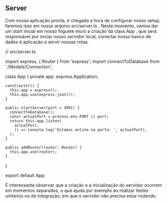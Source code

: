 ## Server
Com nossa aplicação pronta, é chegada a hora de configurar nosso setup, faremos isso em nosso arquivo src/server.ts . Neste momento, vamos dar um start inicial em nosso foguete início a criação da class App , que será responsável por iniciar nosso servidor local, conectar nosso banco de dados á aplicação e servir nossas rotas.


  // src/server.ts

  import express, { Router } from 'express';
  import connectToDatabase from './Models/Connection';

  class App {
    private app: express.Application;

    constructor() {
      this.app = express();
      this.app.use(express.json());
    }

    public startServer(port = 3001) {
      connectToDatabase();
      const actualPort = process.env.PORT || port;
      return this.app.listen(
        actualPort,
        () => console.log('Estamos online na porta: ', actualPort),
      );
    }

    public addRouter(router: Router) {
      this.app.use(router);
    }
  }

  export default App;


É interessante observar que a criação e a inicialização do servidor ocorrem em momentos separados, o que ajuda por exemplo ao realizar testes unitários ou de integração, em que o servidor não precisa estar rodando.
